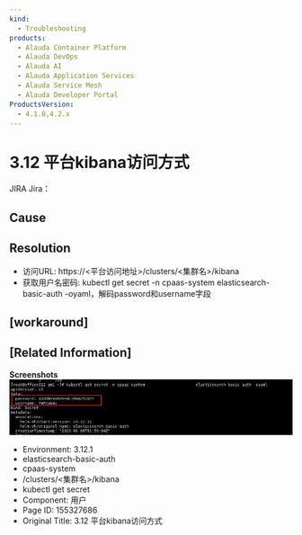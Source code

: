 ```yaml
---
kind:
  - Troubleshooting
products:
  - Alauda Container Platform
  - Alauda DevOps
  - Alauda AI
  - Alauda Application Services
  - Alauda Service Mesh
  - Alauda Developer Portal
ProductsVersion:
  - 4.1.0,4.2.x
---
```

<!-- A type of document that involves encountering a fault, diagnosing it, performing root cause analysis, and providing solutions. -->

# 3.12 平台kibana访问方式

JIRA Jira：

## Cause

## Resolution
- 访问URL: https://<平台访问地址>/clusters/<集群名>/kibana
- 获取用户名密码: kubectl get secret -n cpaas-system elasticsearch-basic-auth -oyaml，解码password和username字段

## [workaround]

## [Related Information]
**Screenshots**
![](assets/3-12-ping-tai-kibanafang-wen-fang-shi/image2023-8-7_12-2-54.png)
- Environment: 3.12.1
- elasticsearch-basic-auth
- cpaas-system
- /clusters/<集群名>/kibana
- kubectl get secret
- Component: 用户
- Page ID: 155327686
- Original Title: 3.12 平台kibana访问方式
